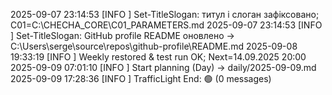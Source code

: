 2025-09-07 23:14:53 [INFO ] Set-TitleSlogan: титул і слоган зафіксовано; C01=C:\CHECHA_CORE\C01_PARAMETERS.md
2025-09-07 23:14:53 [INFO ] Set-TitleSlogan: GitHub profile README оновлено → C:\Users\serge\source\repos\github-profile\README.md
2025-09-08 19:33:19 [INFO ] Weekly restored & test run OK; Next=14.09.2025 20:00
2025-09-09 07:01:10 [INFO ] Start planning (Day) -> daily/2025-09-09.md
2025-09-09 17:28:36 [INFO ] TrafficLight End: 🟢 (0 messages)
